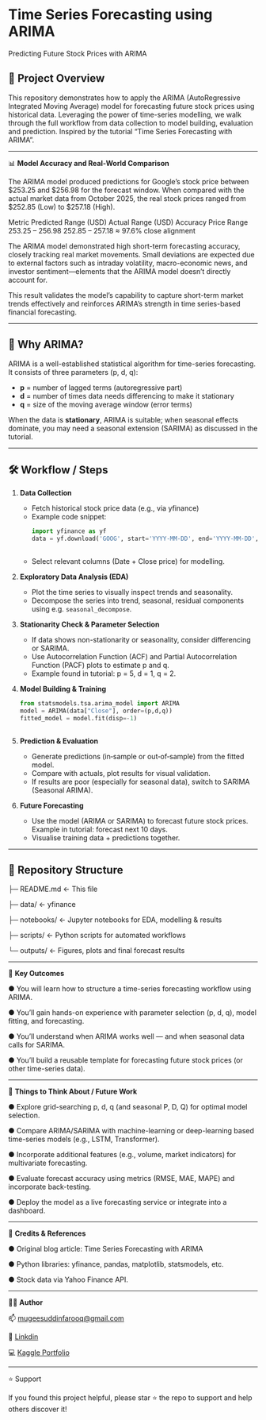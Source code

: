 # Time Series Forecasting using ARIMA  
Predicting Future Stock Prices with ARIMA  

## 🚀 Project Overview  
This repository demonstrates how to apply the ARIMA (AutoRegressive Integrated Moving Average) model for forecasting future stock prices using historical data. Leveraging the power of time-series modelling, we walk through the full workflow from data collection to model building, evaluation and prediction. Inspired by the tutorial “Time Series Forecasting with ARIMA”.  

---
📊 **Model Accuracy and Real-World Comparison**

The ARIMA model produced predictions for Google’s stock price between $253.25 and $256.98 for the forecast window.
When compared with the actual market data from October 2025, the real stock prices ranged from $252.85 (Low) to $257.18 (High).

Metric	         Predicted Range (USD)	        Actual Range (USD)	         Accuracy
Price Range	      253.25 – 256.98	              252.85 – 257.18	         ≈ 97.6% close alignment

The ARIMA model demonstrated high short-term forecasting accuracy, closely tracking real market movements.
Small deviations are expected due to external factors such as intraday volatility, macro-economic news, and investor sentiment—elements that the ARIMA model doesn’t directly account for.

This result validates the model’s capability to capture short-term market trends effectively and reinforces ARIMA’s strength in time series-based financial forecasting.

---

## 📌 Why ARIMA?  
ARIMA is a well-established statistical algorithm for time-series forecasting. It consists of three parameters (p, d, q):  
- **p** = number of lagged terms (autoregressive part) 
- **d** = number of times data needs differencing to make it stationary  
- **q** = size of the moving average window (error terms) 

When the data is **stationary**, ARIMA is suitable; when seasonal effects dominate, you may need a seasonal extension (SARIMA) as discussed in the tutorial.  

---

## 🛠️ Workflow / Steps  
1. **Data Collection**  
   - Fetch historical stock price data (e.g., via yfinance)  
   - Example code snippet:  
     ```python
     import yfinance as yf
     data = yf.download('GOOG', start='YYYY-MM-DD', end='YYYY-MM-DD', progress=False)
      
   - Select relevant columns (Date + Close price) for modelling.
   
2. **Exploratory Data Analysis (EDA)**  
   - Plot the time series to visually inspect trends and seasonality.
   - Decompose the series into trend, seasonal, residual components using e.g. `seasonal_decompose`.
   
3. **Stationarity Check & Parameter Selection**  
   - If data shows non-stationarity or seasonality, consider differencing or SARIMA.
   - Use Autocorrelation Function (ACF) and Partial Autocorrelation Function (PACF) plots to estimate p and q. 
   - Example found in tutorial: p = 5, d = 1, q = 2. 
   
4. **Model Building & Training**  
   ```python
   from statsmodels.tsa.arima_model import ARIMA
   model = ARIMA(data["Close"], order=(p,d,q))
   fitted_model = model.fit(disp=-1)
  
   
5. **Prediction & Evaluation**  
   - Generate predictions (in‐sample or out‐of‐sample) from the fitted model.  
   - Compare with actuals, plot results for visual validation.  
   - If results are poor (especially for seasonal data), switch to SARIMA (Seasonal ARIMA). 
   
6. **Future Forecasting**  
   - Use the model (ARIMA or SARIMA) to forecast future stock prices. Example in tutorial: forecast next 10 days.  
   - Visualise training data + predictions together. 

---

## 📂 Repository Structure  
├─ README.md ← This file

├─ data/ ← yfinance

├─ notebooks/ ← Jupyter notebooks for EDA, modelling & results

├─ scripts/ ← Python scripts for automated workflows

└─ outputs/ ← Figures, plots and final forecast results

---

🎯 **Key Outcomes**

● You will learn how to structure a time-series forecasting workflow using ARIMA.

● You’ll gain hands-on experience with parameter selection (p, d, q), model fitting, and forecasting.

● You’ll understand when ARIMA works well — and when seasonal data calls for SARIMA.

● You’ll build a reusable template for forecasting future stock prices (or other time-series data).

---

🧠 **Things to Think About / Future Work**

● Explore grid-searching p, d, q (and seasonal P, D, Q) for optimal model selection.

● Compare ARIMA/SARIMA with machine-learning or deep-learning based time-series models (e.g., LSTM, Transformer).

● Incorporate additional features (e.g., volume, market indicators) for multivariate forecasting.

● Evaluate forecast accuracy using metrics (RMSE, MAE, MAPE) and incorporate back-testing.

● Deploy the model as a live forecasting service or integrate into a dashboard.

---

📝 **Credits & References**

● Original blog article: Time Series Forecasting with ARIMA

● Python libraries: yfinance, pandas, matplotlib, statsmodels, etc.

● Stock data via Yahoo Finance API.

---
🧑‍💻 **Author**

📫 mugeesuddinfarooq@gmail.com

💼 [Linkdin](https://www.linkedin.com/in/mugeesuddin16)

💻 [Kaggle Portfolio](https://www.kaggle.com/mugeesuddinfarooq)

---
⭐ Support

If you found this project helpful, please star ⭐ the repo to support and help others discover it!

